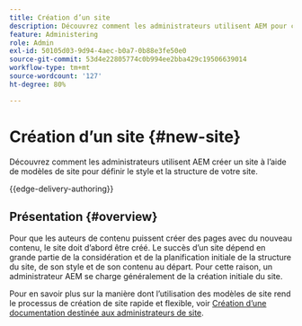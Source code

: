 ```yaml
---
title: Création d’un site
description: Découvrez comment les administrateurs utilisent AEM pour créer un site à l’aide de modèles de site afin de définir le style et la structure de votre site.
feature: Administering
role: Admin
exl-id: 50105d03-9d94-4aec-b0a7-0b88e3fe50e0
source-git-commit: 53d4e22805774c0b994ee2bba429c19506639014
workflow-type: tm+mt
source-wordcount: '127'
ht-degree: 80%

---
```



# Création d’un site {#new-site}

Découvrez comment les administrateurs utilisent AEM créer un site à l’aide de modèles de site pour définir le style et la structure de votre site.

{{edge-delivery-authoring}}

## Présentation {#overview}

Pour que les auteurs de contenu puissent créer des pages avec du nouveau contenu, le site doit d’abord être créé. Le succès dʼun site dépend en grande partie de la considération et de la planification initiale de la structure du site, de son style et de son contenu au départ. Pour cette raison, un administrateur AEM se charge généralement de la création initiale du site.

Pour en savoir plus sur la manière dont l’utilisation des modèles de site rend le processus de création de site rapide et flexible, voir [Création d’une documentation destinée aux administrateurs de site](/help/sites-cloud/administering/site-creation/create-site.md).
